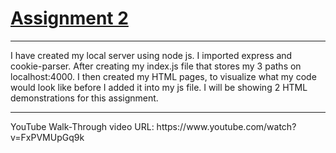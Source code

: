 
<h1><u>Assignment 2</u></h1> 
<hr>
I have created my local server using node js. I imported express and cookie-parser. After creating my index.js file that stores my 3 paths on localhost:4000. I then created my HTML pages, to visualize what my code would look like before I added it into my js file. I will be showing 2 HTML demonstrations for this assignment.
<hr>
YouTube Walk-Through video URL: https://www.youtube.com/watch?v=FxPVMUpGq9k 





